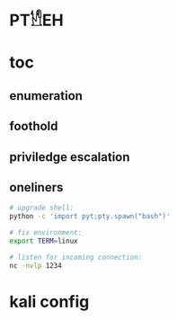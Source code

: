 # PT𓀮EH

# toc


## enumeration

## foothold

## priviledge escalation

## oneliners

```sh
# upgrade shell:
python -c 'import pyt;pty.spawn("bash")'

# fix environment:
export TERM=linux

# listen for incoming connection:
nc -nvlp 1234
```
# kali config
